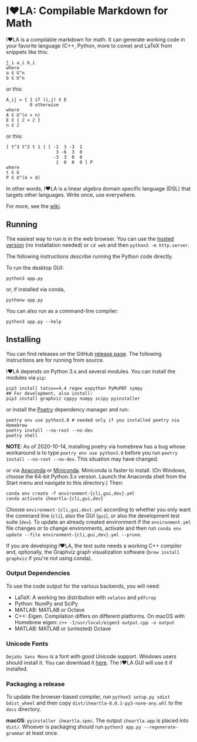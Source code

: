 # I❤️LA: Compilable Markdown for Math

I❤️LA is a compilable markdown for math. It can generate working code in your favorite language (C++, Python, more to come) and LaTeX from snippets like this:

```
∑_i a_i b_i
where
a ∈ ℝ^n
b ∈ ℝ^n
```

or this:

```
A_ij = { 1 if (i,j) ∈ E
         0 otherwise
where
A ∈ ℝ^(n × n)
E ∈ { ℤ × ℤ }
n ∈ ℤ
```

or this:

```
[ t^3 t^2 t 1 ] [ -1  3 -3  1
                   3 -6  3  0
                  -3  3  0  0
                   1  0  0  0 ] P
where
t ∈ ℝ
P ∈ ℝ^(4 × d)
```

In other words, I❤️LA is a linear algebra domain specific language (DSL) that targets other languages. Write once, use everywhere.

For more, see the [wiki](https://github.com/pressureless/linear_algebra/wiki).

## Running

The easiest way to run is in the web browser. You can use the [hosted version](https://iheartla.github.io/iheartla/) (no installation needed) or `cd web` and then `python3 -m http.server`.

The following instructions describe running the Python code directly.

To run the desktop GUI:

    python3 app.py

or, if installed via conda,

    pythonw app.py

You can also run as a command-line compiler:

    python3 app.py --help

## Installing

You can find releases on the GitHub [release page](https://github.com/iheartla/iheartla/releases). The following instructions are for running from source.

I❤️LA depends on Python 3.x and several modules. You can install the modules via `pip`:

    pip3 install tatsu==4.4 regex wxpython PyMuPDF sympy
    ## For development, also install:
    pip3 install graphviz cppyy numpy scipy pyinstaller

or install the [Poetry](https://python-poetry.org/) dependency manager and run:

    poetry env use python3.8 # needed only if you installed poetry via Homebrew
    poetry install --no-root --no-dev
    poetry shell

**NOTE**: As of 2020-10-14, installing poetry via homebrew has a bug whose workaround is to type `poetry env use python3.8` before you run `poetry install --no-root --no-dev`.
This situation may have changed.

or via [Anaconda](https://www.anaconda.com/products/individual) or [Miniconda](https://docs.conda.io/en/latest/miniconda.html).
Miniconda is faster to install. (On Windows, choose the 64-bit Python 3.x version. Launch the Anaconda shell from the Start menu and navigate to this directory.)
Then:

    conda env create -f environment-{cli,gui,dev}.yml
    conda activate iheartla-{cli,gui,dev}

Choose `environment-{cli,gui,dev}.yml` according to whether you only want the command line (`cli`), also the GUI (`gui`), or also the development test suite (`dev`).
To update an already created environment if the `environment.yml` file changes or to change environments, activate and then run `conda env update --file environment-{cli,gui,dev}.yml --prune`.

If you are developing I❤️LA, the test suite needs a working C++ compiler and, optionally, the Graphviz graph visualization software (`brew install graphviz` if you're not using conda).

### Output Dependencies

To use the code output for the various backends, you will need:

* LaTeX: A working tex distribution with `xelatex` and `pdfcrop`
* Python: NumPy and SciPy
* MATLAB: MATLAB or Octave
* C++: Eigen. Compilation differs on different platforms. On macOS with Homebrew eigen: `c++ -I/usr/local/eigen3 output.cpp -o output`
* MATLAB: MATLAB or (untested) Octave

### Unicode Fonts

`DejaVu Sans Mono` is a font with good Unicode support. Windows users should install it. You can download it [here](https://dejavu-fonts.github.io/Download.html). The I❤️LA GUI will use it if installed.

### Packaging a release

To update the browser-based compiler, run `python3 setup.py sdist bdist_wheel` and then copy `dist/iheartla-0.0.1-py3-none-any.whl` to the `docs` directory.

**macOS**: `pyinstaller iheartla.spec`. The output `iheartla.app` is placed into `dist/`. Whoever is packaging should run `python3 app.py --regenerate-grammar` at least once.
